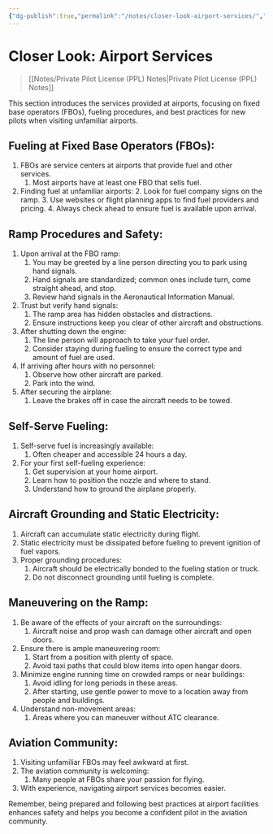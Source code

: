```yaml
---
{"dg-publish":true,"permalink":"/notes/closer-look-airport-services/","title":"Closer Look: Airport Services","tags":["aviation","classnotes","closer-look"]}
---
```



# Closer Look: Airport Services
> [[Notes/Private Pilot License (PPL) Notes\|Private Pilot License (PPL) Notes]]

This section introduces the services provided at airports, focusing on fixed base operators (FBOs), fueling procedures, and best practices for new pilots when visiting unfamiliar airports.

## Fueling at Fixed Base Operators (FBOs):

1. FBOs are service centers at airports that provide fuel and other services.
    1. Most airports have at least one FBO that sells fuel.
2. Finding fuel at unfamiliar airports:
    2. Look for fuel company signs on the ramp.
    3. Use websites or flight planning apps to find fuel providers and pricing.
    4. Always check ahead to ensure fuel is available upon arrival.

## Ramp Procedures and Safety:

1. Upon arrival at the FBO ramp:
    1. You may be greeted by a line person directing you to park using hand signals.
    2. Hand signals are standardized; common ones include turn, come straight ahead, and stop.
    3. Review hand signals in the Aeronautical Information Manual.
2. Trust but verify hand signals:
    1. The ramp area has hidden obstacles and distractions.
    2. Ensure instructions keep you clear of other aircraft and obstructions.
3. After shutting down the engine:
    1. The line person will approach to take your fuel order.
    2. Consider staying during fueling to ensure the correct type and amount of fuel are used.
4. If arriving after hours with no personnel:
    1. Observe how other aircraft are parked.
    2. Park into the wind.
5. After securing the airplane:
    1. Leave the brakes off in case the aircraft needs to be towed.

## Self-Serve Fueling:

1. Self-serve fuel is increasingly available:
    1. Often cheaper and accessible 24 hours a day.
2. For your first self-fueling experience:
    1. Get supervision at your home airport.
    2. Learn how to position the nozzle and where to stand.
    3. Understand how to ground the airplane properly.

## Aircraft Grounding and Static Electricity:

1. Aircraft can accumulate static electricity during flight.
2. Static electricity must be dissipated before fueling to prevent ignition of fuel vapors.
3. Proper grounding procedures:
    1. Aircraft should be electrically bonded to the fueling station or truck.
    2. Do not disconnect grounding until fueling is complete.

## Maneuvering on the Ramp:

1. Be aware of the effects of your aircraft on the surroundings:
    1. Aircraft noise and prop wash can damage other aircraft and open doors.
2. Ensure there is ample maneuvering room:
    1. Start from a position with plenty of space.
    2. Avoid taxi paths that could blow items into open hangar doors.
3. Minimize engine running time on crowded ramps or near buildings:
    1. Avoid idling for long periods in these areas.
    2. After starting, use gentle power to move to a location away from people and buildings.
4. Understand non-movement areas:
    1. Areas where you can maneuver without ATC clearance.

## Aviation Community:

1. Visiting unfamiliar FBOs may feel awkward at first.
2. The aviation community is welcoming:
    1. Many people at FBOs share your passion for flying.
3. With experience, navigating airport services becomes easier.

Remember, being prepared and following best practices at airport facilities enhances safety and helps you become a confident pilot in the aviation community.